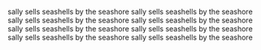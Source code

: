 sally sells seashells by the seashore sally sells seashells by the seashore sally sells seashells by the seashore sally sells seashells by the seashore sally sells seashells by the seashore sally sells seashells by the seashore sally sells seashells by the seashore sally sells seashells by the seashore
